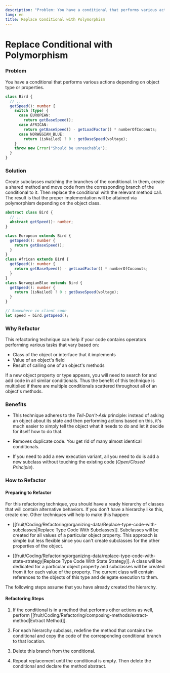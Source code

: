 ```yaml
---
description: "Problem: You have a conditional that performs various actions depending on object type or properties. Solution: Create subclasses matching the branches of the conditional. In them, create a shared method and move code from the corresponding branch of the conditional to it. Then replace the conditional with the relevant method call. The result is that the proper implementation will be attained via polymorphism depending on the object class."
lang: en
title: Replace Conditional with Polymorphism
---
```

# Replace Conditional with Polymorphism

### Problem

You have a conditional that performs various actions depending on object type or properties.

```ts
class Bird {
  // ...
  getSpeed(): number {
    switch (type) {
      case EUROPEAN:
        return getBaseSpeed();
      case AFRICAN:
        return getBaseSpeed() - getLoadFactor() * numberOfCoconuts;
      case NORWEGIAN_BLUE:
        return (isNailed) ? 0 : getBaseSpeed(voltage);
    }
    throw new Error("Should be unreachable");
  }
}
```

### Solution

Create subclasses matching the branches of the conditional. In them, create a shared method and move code from the corresponding branch of the conditional to it. Then replace the conditional with the relevant method call. The result is that the proper implementation will be attained via polymorphism depending on the object class.

```ts
abstract class Bird {
  // ...
  abstract getSpeed(): number;
}

class European extends Bird {
  getSpeed(): number {
    return getBaseSpeed();
  }
}
class African extends Bird {
  getSpeed(): number {
    return getBaseSpeed() - getLoadFactor() * numberOfCoconuts;
  }
}
class NorwegianBlue extends Bird {
  getSpeed(): number {
    return (isNailed) ? 0 : getBaseSpeed(voltage);
  }
}

// Somewhere in client code
let speed = bird.getSpeed();
```

### Why Refactor

This refactoring technique can help if your code contains operators performing various tasks that vary based on:

-   Class of the object or interface that it implements
-   Value of an object's field
-   Result of calling one of an object's methods

If a new object property or type appears, you will need to search for and add code in all similar conditionals. Thus the benefit of this technique is multiplied if there are multiple conditionals scattered throughout all of an object's methods.

### Benefits

-   This technique adheres to the *Tell-Don't-Ask* principle: instead of asking an object about its state and then performing actions based on this, it's much easier to simply tell the object what it needs to do and let it decide for itself how to do that.

-   Removes duplicate code. You get rid of many almost identical conditionals.

-   If you need to add a new execution variant, all you need to do is add a new subclass without touching the existing code (*Open/Closed Principle*).

### How to Refactor

#### Preparing to Refactor

For this refactoring technique, you should have a ready hierarchy of classes that will contain alternative behaviors. If you don't have a hierarchy like this, create one. Other techniques will help to make this happen:

-  [[fruit/Coding/Refactoring/organizing-data/Replace-type-code-with-subclasses|Replace Type Code With Subclasses]]. Subclasses will be
    created for all values of a particular object property. This
    approach is simple but less flexible since you can't create
    subclasses for the other properties of the object.

-   [[fruit/Coding/Refactoring/organizing-data/replace-type-code-with-state-strategy|Replace Type Code With State Strategy]]. A class
    will be dedicated for a particular object property and subclasses will be created from it for each value of the property. The current class will contain references to the objects of this type and delegate execution to them.

The following steps assume that you have already created the hierarchy.

#### Refactoring Steps

1.  If the conditional is in a method that performs other actions as well, perform [[fruit/Coding/Refactoring/composing-methods/extract-method|Extract Method]].

2.  For each hierarchy subclass, redefine the method that contains the conditional and copy the code of the corresponding conditional branch to that location.

3.  Delete this branch from the conditional.

4.  Repeat replacement until the conditional is empty. Then delete the conditional and declare the method abstract.
